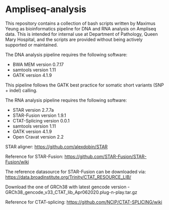 # Ampliseq-analysis

This repository contains a collection of bash scripts written by Maximus Yeung as bioinformatics pipeline for DNA and RNA analysis on Ampliseq data.
This is intended for internal use at Department of Pathology, Queen Mary Hospital, and the scripts are provided without being actively supported or maintained.

The DNA analysis pipeline requires the following software:
- BWA MEM version 0.7.17
- samtools version 1.11
- GATK version 4.1.9

This pipeline follows the GATK best practice for somatic short variants (SNP + indel) calling.

The RNA analysis pipeline requires the following software:
- STAR version 2.7.7a
- STAR-Fusion version 1.9.1
- CTAT-Splicing version 0.0.1
- samtools version 1.11
- GATK version 4.1.9
- Open Cravat version 2.2

STAR aligner:
https://github.com/alexdobin/STAR

Reference for STAR-Fusion:
https://github.com/STAR-Fusion/STAR-Fusion/wiki

The reference datasource for STAR-Fusion can be downloaded via:
https://data.broadinstitute.org/Trinity/CTAT_RESOURCE_LIB/

Download the one of GRCh38 with latest gencode version - GRCh38_gencode_v33_CTAT_lib_Apr062020.plug-n-play.tar.gz

Reference for CTAT-splicing:
https://github.com/NCIP/CTAT-SPLICING/wiki
